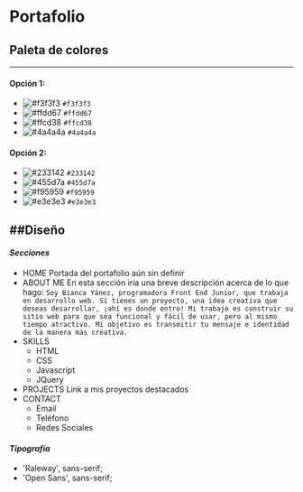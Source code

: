 # Portafolio 

## Paleta de colores
***
#### Opción 1:
- ![#f3f3f3](https://placehold.it/15/f3f3f3/000000?text=+) `#f3f3f3`
- ![#ffdd67](https://placehold.it/15/ffdd67/000000?text=+) `#ffdd67`
- ![#ffcd38](https://placehold.it/15/ffcd38/000000?text=+) `#ffcd38`
- ![#4a4a4a](https://placehold.it/15/4a4a4a/000000?text=+) `#4a4a4a`
#### Opción 2:
- ![#233142](https://placehold.it/15/233142/000000?text=+) `#233142`
- ![#455d7a](https://placehold.it/15/455d7a/000000?text=+) `#455d7a`
- ![#f95959](https://placehold.it/15/f95959/000000?text=+) `#f95959`
- ![#e3e3e3](https://placehold.it/15/e3e3e3/000000?text=+) `#e3e3e3`

##Diseño
---

#### *Secciones*
- HOME
	Portada del portafolio aún sin definir
- ABOUT ME
	En esta sección iría una breve descripción acerca de lo que hago:
`Soy Bianca Yánez, programadora Front End Junior, que trabaja en desarrollo web. Si tienes un proyecto, una idea creativa que deseas desarrollar, ¡ahí es donde entro!
Mi trabajo es construir su sitio web para que sea funcional y fácil de usar, pero al mismo tiempo atractivo. Mi objetivo es transmitir tu mensaje e identidad de la manera más creativa.`
- SKILLS
	- HTML 
	- CSS
	- Javascript
	- JQuery
- PROJECTS
	Link a mis proyectos destacados
- CONTACT
	- Email
	- Teléfono
	- Redes Sociales

#### *Tipografía*
- 'Raleway', sans-serif;
- 'Open Sans', sans-serif;


